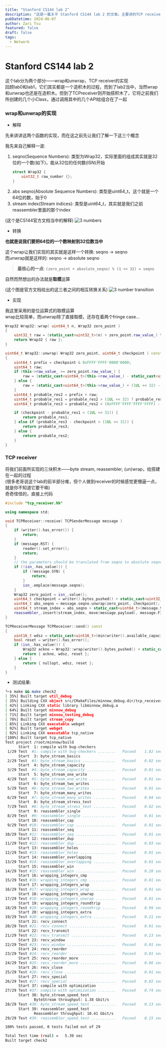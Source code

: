 ```yaml
---
title: "Stanford CS144 lab 2"
description: "这是一篇关于 Stanford CS144 lab 2 的文章。主要讲的TCP receiver的实现。"
pubDatetime: 2024-06-07
author: Zari Tsu
featured: false
draft: false
tags:
  - Network
---
```


# Stanford CS144 lab 2

这个lab分为两个部分——wrap和unwrap，TCP receiver的实现  
回顾lab0和lab1，它们其实都是一个造积木的过程，而到了lab2当中，当然wrap和unwrap也还是在造积木。但到了TCPreceiver则开始搭积木了，它将之前我们所创建的几个小Class，通过调用其中的几个API给组合在了一起

### wrap和unwrap的实现

* 解释

先来讲讲这两个函数的实现，而在这之前先让我们了解一下这三个概念

我先来自己解释一波:  

1. seqno(Sequence Numbers): 类型为Wrap32，实际里面的组成其实就是32位的一个数(如下)，能从32位的任何数(ISN)开始
    ```cpp
    struct Wrap32 {
        uint32_t raw_number {};
    }
    ```
2. abs seqno(Absolute Sequence Numbers): 类型是uint64_t，这个就是一个64位的数，始于0
3. stream index(Stream indices): 类型是uint64_t，其实就是我们之前reassembler里面的那个index

(这个是CS144官方文档当中的解释)
![3 numbers](../../assets/images/cs144_lab2_3nums.png)

* 转换

**也就是说我们要把64位的一个数映射到32位数当中**

这个wrap让我们实现的其实就是这样一个转换: seqno → seqno  
而unwrap就是这样的: seqno → absolute seqno

> **最核心的一点**: `(zero_point + absolute_seqno) % (1 << 32) = seqno`

自然而然想出的办法就是**取模**运算

(这个图是官方文档给出的这三者之间的相互转换关系)
![3 number transition](../../assets/images/cs144_lab2_num_trans.png)

* 实现

我这里采用的是位运算式的取模运算  
wrap比较简单，而unwrap除了直接取模，还存在着两个fringe case...

```cpp
Wrap32 Wrap32::wrap( uint64_t n, Wrap32 zero_point )
{
	uint32_t raw = (static_cast<uint32_t>(n) + zero_point.raw_value_) % (1UL << 32);
	return Wrap32 { raw };
}
```

```cpp
uint64_t Wrap32::unwrap( Wrap32 zero_point, uint64_t checkpoint ) const
{
	uint64_t prefix = checkpoint & 0xFFFF'FFFF'0000'0000;
	uint64_t raw;
	if (this->raw_value_ >= zero_point.raw_value_) {
		raw = (static_cast<uint64_t>(this->raw_value_) - static_cast<uint64_t>(zero_point.raw_value_));
	} else {
		raw = (static_cast<uint64_t>(this->raw_value_) + (1UL << 32) - static_cast<uint64_t>(zero_point.raw_value_));
	}
	uint64_t probable_res2 = prefix + raw;
	uint64_t probable_res1 = probable_res2 > (1UL << 32) ? probable_res2 - (1UL << 32) : probable_res2;
	uint64_t probable_res3 = probable_res2 < (0xFFFF'FFFF'FFFF'FFFF) - (1UL << 32) ? probable_res2 + (1UL << 32) : probable_res2;

	if (checkpoint - probable_res1 < (1UL << 31)) {
		return probable_res1;
	} else if (probable_res3 - checkpoint < (1UL << 31)) {
		return probable_res3;
	} else {
		return probable_res2;
	}
}
```

### TCP receiver

将我们前面所实现的三块积木——byte stream, reassembler, (un)wrap，给搭建在一起的过程  
(很多老哥说这个lab的前半部分难，但个人做到receiver的时候感觉更懵逼一点，就是你不知道它要干嘛)  
奇奇怪怪的，直接上代码

```cpp
#include "tcp_receiver.hh"

using namespace std;

void TCPReceiver::receive( TCPSenderMessage message )
{
	if (writer().has_error()) {
		return;
	}
	if (message.RST) {
		reader().set_error();
		return;
	}
	// the parameters should be translated from seqno to absolute seqno
	if (!isn_.has_value()) {
		if (!message.SYN) {
			return;
		}
		isn_.emplace(message.seqno);
	}
	Wrap32 zero_point = isn_.value();
	uint64_t checkpoint = writer().bytes_pushed() + static_cast<uint32_t>(message.SYN);
	uint64_t abs_seqno = message.seqno.unwrap(zero_point, checkpoint);
	uint64_t stream_index = abs_seqno + static_cast<uint64_t>(message.SYN) - 1;
	reassembler_.insert(stream_index, move(message.payload), message.FIN);
}

TCPReceiverMessage TCPReceiver::send() const
{
	uint16_t wdsz = static_cast<uint16_t>(min(writer().available_capacity(), static_cast<uint64_t>(UINT16_MAX)));
	bool reset = writer().has_error();
	if (isn_.has_value()) {
		Wrap32 ackno = Wrap32::wrap(writer().bytes_pushed() + static_cast<uint64_t>(writer().is_closed()), isn_.value()) + 1;
		return { ackno, wdsz, reset };
	} else {
		return { nullopt, wdsz, reset };
	}
}
```

* 测试结果:  

```sh
╰─❯ make && make check2
[ 35%] Built target util_debug
[ 35%] Building CXX object src/CMakeFiles/minnow_debug.dir/tcp_receiver.cc.o
[ 42%] Linking CXX static library libminnow_debug.a
[ 64%] Built target minnow_debug
[ 71%] Built target minnow_testing_debug
[ 78%] Built target stream_copy
[ 85%] Linking CXX executable webget
[ 92%] Built target webget
[ 92%] Linking CXX executable tcp_native
[100%] Built target tcp_native
Test project /root/minnow/build
      Start  1: compile with bug-checkers
 1/29 Test  #1: compile with bug-checkers ........   Passed    1.82 sec
      Start  3: byte_stream_basics
 2/29 Test  #3: byte_stream_basics ...............   Passed    0.02 sec
      Start  4: byte_stream_capacity
 3/29 Test  #4: byte_stream_capacity .............   Passed    0.01 sec
      Start  5: byte_stream_one_write
 4/29 Test  #5: byte_stream_one_write ............   Passed    0.01 sec
      Start  6: byte_stream_two_writes
 5/29 Test  #6: byte_stream_two_writes ...........   Passed    0.01 sec
      Start  7: byte_stream_many_writes
 6/29 Test  #7: byte_stream_many_writes ..........   Passed    0.04 sec
      Start  8: byte_stream_stress_test
 7/29 Test  #8: byte_stream_stress_test ..........   Passed    0.02 sec
      Start  9: reassembler_single
 8/29 Test  #9: reassembler_single ...............   Passed    0.01 sec
      Start 10: reassembler_cap
 9/29 Test #10: reassembler_cap ..................   Passed    0.01 sec
      Start 11: reassembler_seq
10/29 Test #11: reassembler_seq ..................   Passed    0.01 sec
      Start 12: reassembler_dup
11/29 Test #12: reassembler_dup ..................   Passed    0.03 sec
      Start 13: reassembler_holes
12/29 Test #13: reassembler_holes ................   Passed    0.01 sec
      Start 14: reassembler_overlapping
13/29 Test #14: reassembler_overlapping ..........   Passed    0.01 sec
      Start 15: reassembler_win
14/29 Test #15: reassembler_win ..................   Passed    0.20 sec
      Start 16: wrapping_integers_cmp
15/29 Test #16: wrapping_integers_cmp ............   Passed    0.01 sec
      Start 17: wrapping_integers_wrap
16/29 Test #17: wrapping_integers_wrap ...........   Passed    0.01 sec
      Start 18: wrapping_integers_unwrap
17/29 Test #18: wrapping_integers_unwrap .........   Passed    0.01 sec
      Start 19: wrapping_integers_roundtrip
18/29 Test #19: wrapping_integers_roundtrip ......   Passed    0.99 sec
      Start 20: wrapping_integers_extra
19/29 Test #20: wrapping_integers_extra ..........   Passed    0.21 sec
      Start 21: recv_connect
20/29 Test #21: recv_connect .....................   Passed    0.01 sec
      Start 22: recv_transmit
21/29 Test #22: recv_transmit ....................   Passed    0.23 sec
      Start 23: recv_window
22/29 Test #23: recv_window ......................   Passed    0.01 sec
      Start 24: recv_reorder
23/29 Test #24: recv_reorder .....................   Passed    0.01 sec
      Start 25: recv_reorder_more
24/29 Test #25: recv_reorder_more ................   Passed    0.66 sec
      Start 26: recv_close
25/29 Test #26: recv_close .......................   Passed    0.01 sec
      Start 27: recv_special
26/29 Test #27: recv_special .....................   Passed    0.02 sec
      Start 37: compile with optimization
27/29 Test #37: compile with optimization ........   Passed    0.74 sec
      Start 38: byte_stream_speed_test
             ByteStream throughput: 1.38 Gbit/s
28/29 Test #38: byte_stream_speed_test ...........   Passed    0.13 sec
      Start 39: reassembler_speed_test
             Reassembler throughput: 10.41 Gbit/s
29/29 Test #39: reassembler_speed_test ...........   Passed    0.15 sec

100% tests passed, 0 tests failed out of 29

Total Test time (real) =   5.39 sec
Built target check2
```